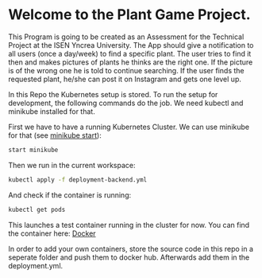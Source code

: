 # Welcome to the Plant Game Project.

This Program is going to be created as an Assessment for the Technical Project at the ISEN Yncrea University.
The App should give a notification to all users (once a day/week) to find a specific plant. 
The user tries to find it then and makes pictures of plants he thinks are the right one. 
If the picture is of the wrong one he is told to continue searching. 
If the user finds the requested plant, he/she can post it on Instagram and gets one level up.

In this Repo the Kubernetes setup is stored. To run the setup for development, the following commands do the job. We need kubectl and minikube installed for that.

First we have to have a running Kubernetes Cluster. We can use minikube for that (see [minikube start](https://minikube.sigs.k8s.io/docs/start/)):

```bash
start minikube
```

Then we run in the current workspace:

```bash
kubectl apply -f deployment-backend.yml
```

And check if the container is running:

```bash
kubectl get pods
```

This launches a test container running in the cluster for now. You can find the container here: [Docker](https://hub.docker.com/repository/docker/johanneshoelker/scratch/general)

In order to add your own containers, store the source code in this repo in a seperate folder and push them to docker hub. Afterwards add them in the deployment.yml.
